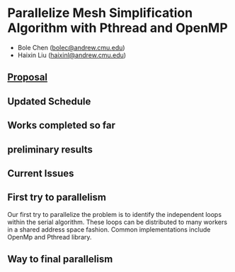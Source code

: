 # Parallelize Mesh Simplification Algorithm with Pthread and OpenMP

- Bole Chen (bolec@andrew.cmu.edu)
- Haixin Liu (haixinl@andrew.cmu.edu)

## [Proposal](./index)

## Updated Schedule

## Works completed so far

## preliminary results

## Current Issues

## First try to parallelism
Our first try to parallelize the problem is to identify the independent loops within the serial algorithm. These loops can be distributed to many workers in a shared address space fashion. Common implementations include OpenMp and Pthread library.

## Way to final parallelism
